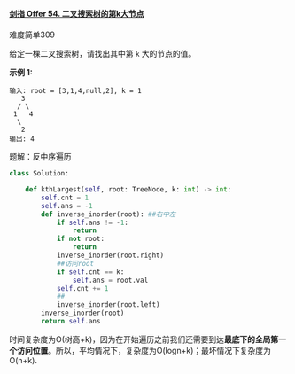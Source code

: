 #### [剑指 Offer 54. 二叉搜索树的第k大节点](https://leetcode.cn/problems/er-cha-sou-suo-shu-de-di-kda-jie-dian-lcof/)

难度简单309

给定一棵二叉搜索树，请找出其中第 `k` 大的节点的值。

 

**示例 1:**

```
输入: root = [3,1,4,null,2], k = 1
   3
  / \
 1   4
  \
   2
输出: 4
```



题解：反中序遍历

```python
class Solution:

    def kthLargest(self, root: TreeNode, k: int) -> int:
        self.cnt = 1
        self.ans = -1
        def inverse_inorder(root): ##右中左
            if self.ans != -1:
                return
            if not root:
                return 
            inverse_inorder(root.right)
            ##访问root
            if self.cnt == k:
                self.ans = root.val
            self.cnt += 1
            ##
            inverse_inorder(root.left)
        inverse_inorder(root)
        return self.ans
```



时间复杂度为O(树高+k)，因为在开始遍历之前我们还需要到达**最底下的全局第一个访问位置**。所以，平均情况下，复杂度为O(logn+k)；最坏情况下复杂度为O(n+k). 